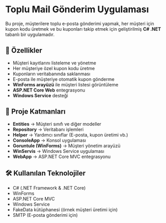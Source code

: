 # Toplu Mail Gönderim Uygulaması

Bu proje, müşterilere toplu e-posta gönderimi yapmak, her müşteri için kupon kodu üretmek ve bu kuponları takip etmek için geliştirilmiş **C# .NET** tabanlı bir uygulamadır.

## 🚀 Özellikler
- Müşteri kayıtlarını listeleme ve yönetme
- Her müşteriye özel kupon kodu üretme
- Kuponların veritabanında saklanması
- E-posta ile müşteriye otomatik kupon gönderme
- **WinForms arayüzü** ile müşteri listesi görüntüleme
- **ASP.NET Core Web** entegrasyonu
- **Windows Service** desteği

## 📂 Proje Katmanları
- **Entities** → Müşteri sınıfı ve diğer modeller
- **Repository** → Veritabanı işlemleri
- **Helper** → Yardımcı sınıflar (E-posta, kupon üretimi vb.)
- **ConsoleApp** → Konsol uygulaması
- **Goruntule (WinForms)** → Müşteri yönetim arayüzü
- **WinServis** → Windows Service uygulaması
- **WebApp** → ASP.NET Core MVC entegrasyonu

## 🛠️ Kullanılan Teknolojiler
- C# (.NET Framework & .NET Core)
- WinForms
- ASP.NET Core MVC
- Windows Service
- FakeData kütüphanesi (örnek müşteri üretimi için)
- SMTP (E-posta gönderimi için)

